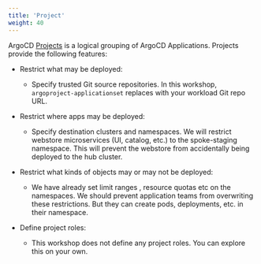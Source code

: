 ```yaml
---
title: 'Project'
weight: 40
---
```


ArgoCD [Projects](https://argo-cd.readthedocs.io/en/stable/user-guide/projects/) is a logical grouping of ArgoCD Applications. Projects provide the following features:

- Restrict what may be deployed:
    - Specify trusted Git source repositories. In this workshop, `argoproject-applicationset` replaces with your workload Git repo URL.

- Restrict where apps may be deployed:
    - Specify destination clusters and namespaces. We will restrict webstore microservices (UI, catalog, etc.) to the spoke-staging namespace. This will prevent the webstore from accidentally being deployed to the hub cluster.

- Restrict what kinds of objects may or may not be deployed: 
    - We have already set limit ranges , resource quotas etc on the namespaces. We should prevent application teams from overwriting these restrictions. But they can create pods, deployments, etc. in their namespace. 

- Define project roles:
    - This workshop does not define any project roles. You can explore this on your own.


